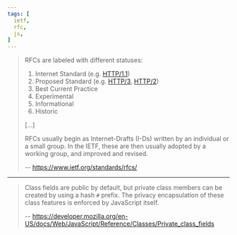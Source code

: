 ```yaml
---
tags: [
  ietf,
  rfc,
  js,
]
---
```


> RFCs are labeled with different statuses:
> 1. Internet Standard (e.g. [HTTP/1.1](https://datatracker.ietf.org/doc/html/rfc9112/))
> 1. Proposed Standard (e.g. [HTTP/3](https://datatracker.ietf.org/doc/html/rfc9114/), [HTTP/2](https://datatracker.ietf.org/doc/html/rfc9113))
> 1. Best Current Practice
> 1. Experimental
> 1. Informational
> 1. Historic
>
> [...]
>
> RFCs usually begin as Internet-Drafts (I-Ds) written by an individual or a small group.
> In the IETF, these are then usually adopted by a working group, and improved and revised.
>
> -- https://www.ietf.org/standards/rfcs/

---

> Class fields are public by default, but private class members can be created by using a hash `#` prefix.
> The privacy encapsulation of these class features is enforced by JavaScript itself.
>
> -- https://developer.mozilla.org/en-US/docs/Web/JavaScript/Reference/Classes/Private_class_fields